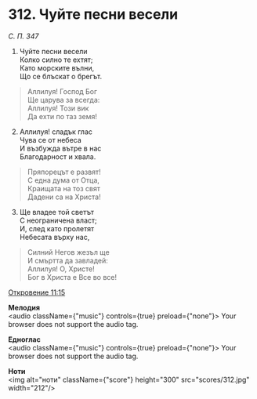 # 312. Чуйте песни весели

_С. П. 347_

1. Чуйте песни весели  
Колко силно те ехтят;  
Като морските вълни,  
Що се блъскат о брегът.  

> Аллилуя! Господ Бог  
> Ще царува за всегда:  
> Аллилуя! Този вик  
> Да ехти по таз земя!

2. Аллилуя! сладък глас  
Чува се от небеса  
И възбужда вътре в нас  
Благодарност и хвала.  

> Пряпорецът е развят!  
> С една дума от Отца,  
> Краищата на тоз свят  
> Дадени са на Христа!

3. Ще владее той светът  
С неограничена власт;  
И, след като пролетят  
Небесата върху нас,  

> Силний Негов жезъл ще  
> И смъртта да завладей:  
> Аллилуя! О, Христе!  
> Бог в Христа е Все во все!

[Откровение 11:15](http://biblia.bg/index.php?k=66&g=11&s=15)

**Мелодия**  
<audio className={"music"} controls={true} preload={"none"}>
    <source src="mp3/312.mp3" type="audio/mpeg"/>
    Your browser does not support the audio tag.
</audio>

**Едноглас**  
<audio className={"music"} controls={true} preload={"none"}>
    <source src="transp/312.mp3" type="audio/mpeg"/>
    Your browser does not support the audio tag.
</audio>

**Ноти**  
<img alt="ноти" className={"score"} height="300" src="scores/312.jpg" width="212"/>
